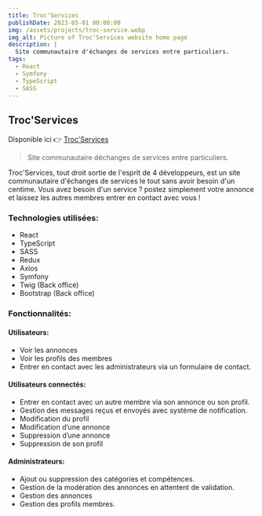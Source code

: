```yaml
---
title: Troc'Services
publishDate: 2023-05-01 00:00:00
img: /assets/projects/troc-service.webp
img_alt: Picture of Troc'Services website home page
description: |
  Site communautaire d'échanges de services entre particuliers.
tags:
  - React
  - Symfony
  - TypeScript
  - SASS
---
```


## Troc'Services

Disponible ici 👉 <a href="https://trocservices.fr">Troc'Services</a>
> Site communautaire déchanges de services entre particuliers.


Troc'Services, tout droit sortie de l'esprit de 4 développeurs, est un site communautaire d'échanges de services le tout sans avoir besoin d'un centime. Vous avez besoin d'un service ? postez simplement votre annonce et laissez les autres membres entrer en contact avec vous !

### Technologies utilisées:

- React
- TypeScript
- SASS
- Redux
- Axios
- Symfony
- Twig (Back office)
- Bootstrap (Back office)

### Fonctionnalités:
#### Utilisateurs:
- Voir les annonces
- Voir les profils des membres
- Entrer en contact avec les administrateurs via un formulaire de contact.
#### Utilisateurs connectés:
- Entrer en contact avec un autre membre via son annonce ou son profil.
- Gestion des messages reçus et envoyés avec système de notification.
- Modification du profil
- Modification d’une annonce
- Suppression d’une annonce
- Suppression de son profil
#### Administrateurs:
- Ajout ou suppression des catégories et compétences.
- Gestion de la modération des annonces en attentent de validation.
- Gestion des annonces
- Gestion des profils membres.
